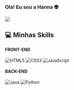 ### Olá! Eu sou a Hanna 👽
<picture>
  <source 
    srcset="https://github-readme-stats.vercel.app/api?username=aghown&show_icons=true&theme=dark"
    media="(prefers-color-scheme: dark)"/>
  <source
    srcset="https://github-readme-stats.vercel.app/api?username=aghown&show_icons=true"
    media="(prefers-color-scheme: light), (prefers-color-scheme: no-preference)"/>
<img src="https://github-readme-stats.vercel.app/api?username=aghown&show_icons=true" />
</picture>

## 💻 Minhas Skills
####  FRONT-END
![HTML5](https://img.shields.io/badge/HTML5-E34F26.svg?&style=for-the-badge&logo=HTML5&logoColor=white)
![CSS3](https://img.shields.io/badge/CSS3-1572B6.svg?&style=for-the-badge&logo=CSS3&logoColor=white)
![JavaScript](https://img.shields.io/badge/JavaScript-F7DF1E.svg?&style=for-the-badge&logo=JavaScript&logoColor=white)

####  BACK-END
![Java](https://img.shields.io/badge/Java-007396.svg?&style=for-the-badge&logo=Java&logoColor=white)
![Python](https://img.shields.io/badge/Python-3776AB.svg?&style=for-the-badge&logo=Python&logoColor=white)
